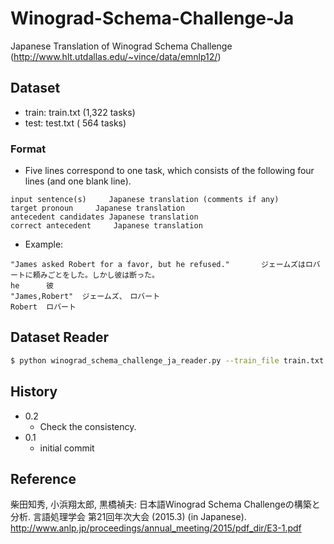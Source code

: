 # Winograd-Schema-Challenge-Ja
Japanese Translation of Winograd Schema Challenge (http://www.hlt.utdallas.edu/~vince/data/emnlp12/)

## Dataset
- train: train.txt (1,322 tasks)
- test:  test.txt  (  564 tasks)

### Format
- Five lines correspond to one task, which consists of the following four lines (and one blank line).
```
input sentence(s)     Japanese translation (comments if any)
target pronoun     Japanese translation
antecedent candidates Japanese translation
correct antecedent     Japanese translation
```   
- Example:
```
"James asked Robert for a favor, but he refused."       ジェームズはロバートに頼みごとをした。しかし彼は断った。                
he      彼                              
"James,Robert"  ジェームズ、　ロバート                          
Robert  ロバート 
```

## Dataset Reader
```bash
$ python winograd_schema_challenge_ja_reader.py --train_file train.txt --test_file test.txt
```

## History
- 0.2
    - Check the consistency.
- 0.1
    - initial commit

## Reference
柴田知秀, 小浜翔太郎, 黒橋禎夫:
日本語Winograd Schema Challengeの構築と分析.
言語処理学会 第21回年次大会 (2015.3) (in Japanese). 
http://www.anlp.jp/proceedings/annual_meeting/2015/pdf_dir/E3-1.pdf
